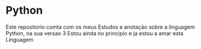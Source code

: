 # Python
Este repositorio comta com os meus Estudos e anotação sobre a linguagem Python, na sua versao 3
Estou ainda no principio e ja estou a amar esta Linguagem
